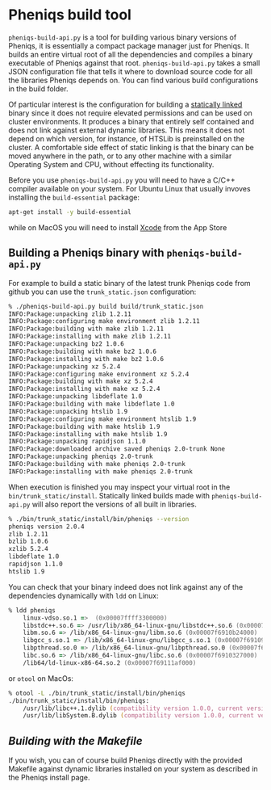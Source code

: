 # Pheniqs build tool

`pheniqs-build-api.py` is a tool for building various binary versions of Pheniqs, it is essentially a compact package manager just for Pheniqs. It builds an entire virtual root of all the dependencies and compiles a binary executable of Pheniqs against that root. `pheniqs-build-api.py` takes a small JSON configuration file that tells it where to download source code for all the libraries Pheniqs depends on. You can find various build configurations in the build folder.

Of particular interest is the configuration for building a [statically linked](https://en.wikipedia.org/wiki/Static_library) binary since it does not require elevated permissions and can be used on cluster environments. It produces a binary that entirely self contained and does not link against external dynamic libraries. This means it does not depend on which version, for instance, of HTSLib is preinstalled on the cluster. A comfortable side effect of static linking is that the binary can be moved anywhere in the path, or to any other machine with a similar Operating System and CPU, without effecting its functionality.  

Before you use `pheniqs-build-api.py` you will need to have a C/C++ compiler available on your system. For Ubuntu Linux that usually invoves installing the `build-essential` package:

```zsh
apt-get install -y build-essential
```

while on MacOS you will need to install [Xcode](https://apps.apple.com/us/app/xcode/id497799835) from the App Store

## Building a Pheniqs binary with `pheniqs-build-api.py`

For example to build a static binary of the latest trunk Pheniqs code from github you can use the `trunk_static.json` configuration:

```zsh
% ./pheniqs-build-api.py build build/trunk_static.json
INFO:Package:unpacking zlib 1.2.11
INFO:Package:configuring make environment zlib 1.2.11
INFO:Package:building with make zlib 1.2.11
INFO:Package:installing with make zlib 1.2.11
INFO:Package:unpacking bz2 1.0.6
INFO:Package:building with make bz2 1.0.6
INFO:Package:installing with make bz2 1.0.6
INFO:Package:unpacking xz 5.2.4
INFO:Package:configuring make environment xz 5.2.4
INFO:Package:building with make xz 5.2.4
INFO:Package:installing with make xz 5.2.4
INFO:Package:unpacking libdeflate 1.0
INFO:Package:building with make libdeflate 1.0
INFO:Package:unpacking htslib 1.9
INFO:Package:configuring make environment htslib 1.9
INFO:Package:building with make htslib 1.9
INFO:Package:installing with make htslib 1.9
INFO:Package:unpacking rapidjson 1.1.0
INFO:Package:downloaded archive saved pheniqs 2.0-trunk None
INFO:Package:unpacking pheniqs 2.0-trunk
INFO:Package:building with make pheniqs 2.0-trunk
INFO:Package:installing with make pheniqs 2.0-trunk
```

When execution is finished you may inspect your virtual root in the `bin/trunk_static/install`. Statically linked builds made with `pheniqs-build-api.py` will also report the versions of all built in libraries.

```zsh
% ./bin/trunk_static/install/bin/pheniqs --version
pheniqs version 2.0.4
zlib 1.2.11
bzlib 1.0.6
xzlib 5.2.4
libdeflate 1.0
rapidjson 1.1.0
htslib 1.9
```

You can check that your binary indeed does not link against any of the dependencies dynamically with `ldd` on Linux:

```zsh
% ldd pheniqs
	linux-vdso.so.1 =>  (0x00007ffff3300000)
	libstdc++.so.6 => /usr/lib/x86_64-linux-gnu/libstdc++.so.6 (0x00007f6910e2d000)
	libm.so.6 => /lib/x86_64-linux-gnu/libm.so.6 (0x00007f6910b24000)
	libgcc_s.so.1 => /lib/x86_64-linux-gnu/libgcc_s.so.1 (0x00007f691090e000)
	libpthread.so.0 => /lib/x86_64-linux-gnu/libpthread.so.0 (0x00007f69106f1000)
	libc.so.6 => /lib/x86_64-linux-gnu/libc.so.6 (0x00007f6910327000)
	/lib64/ld-linux-x86-64.so.2 (0x00007f69111af000)
```

or `otool` on MacOs:

```zsh
% otool -L ./bin/trunk_static/install/bin/pheniqs
./bin/trunk_static/install/bin/pheniqs:
	/usr/lib/libc++.1.dylib (compatibility version 1.0.0, current version 400.9.4)
	/usr/lib/libSystem.B.dylib (compatibility version 1.0.0, current version 1252.200.5)
```

## *Building with the Makefile*
If you wish, you can of course build Pheniqs directly with the provided Makefile against dynamic libraries installed on your system as described in the Pheniqs install page.
